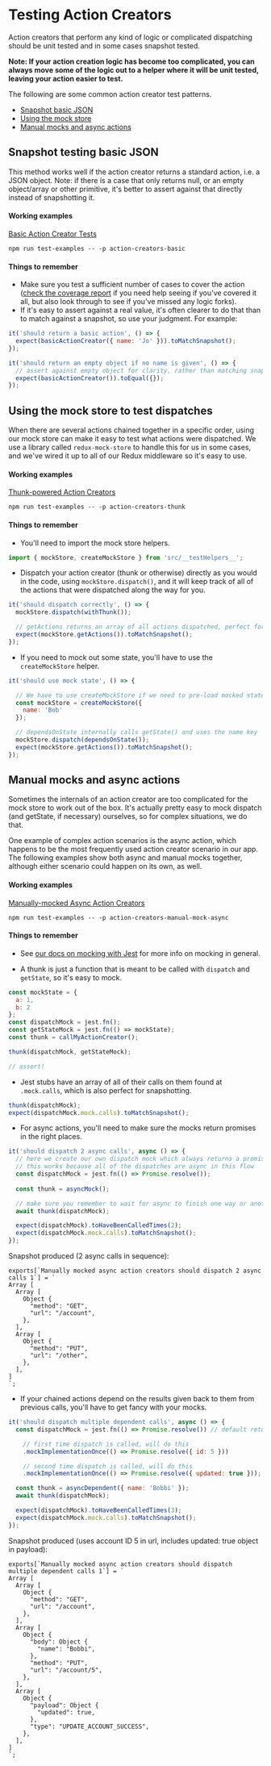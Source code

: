 # Testing Action Creators

Action creators that perform any kind of logic or complicated dispatching should be unit tested and in some cases snapshot tested.

**Note: If your action creation logic has become too complicated, you can always move some of the logic out to a helper where it will be unit tested, leaving your action easier to test.**

The following are some common action creator test patterns.

* [Snapshot basic JSON](#snapshot-testing-basic-json)
* [Using the mock store](#using-the-mock-store-to-test-dispatches)
* [Manual mocks and async actions](#manual-mocks-and-async-actions)

## Snapshot testing basic JSON

This method works well if the action creator returns a standard action, i.e. a JSON object. Note: if there is a case that only returns null, or an empty object/array or other primitive, it's better to assert against that directly instead of snapshotting it.

#### Working examples

[Basic Action Creator Tests](./examples/tests/action-creators-basic.test.js)

```npm run test-examples -- -p action-creators-basic```

#### Things to remember

* Make sure you test a sufficient number of cases to cover the action ([check the coverage report](./coverage.md) if you need help seeing if you've covered it all, but also look through to see if you've missed any logic forks).
* If it's easy to assert against a real value, it's often clearer to do that than to match against a snapshot, so use your judgment. For example:

```js
it('should return a basic action', () => {
  expect(basicActionCreator({ name: 'Jo' })).toMatchSnapshot();
});

it('should return an empty object if no name is given', () => {
  // assert against empty object for clarity, rather than matching snapshot
  expect(basicActionCreator()).toEqual({});
});
```

## Using the mock store to test dispatches

When there are several actions chained together in a specific order, using our mock store can make it easy to test what actions were dispatched. We use a library called `redux-mock-store` to handle this for us in some cases, and we've wired it up to all of our Redux middleware so it's easy to use.

#### Working examples

[Thunk-powered Action Creators](./examples/tests/action-creators-thunk.test.js)

```npm run test-examples -- -p action-creators-thunk```

#### Things to remember

* You'll need to import the mock store helpers.

```js
import { mockStore, createMockStore } from 'src/__testHelpers__';
```

* Dispatch your action creator (thunk or otherwise) directly as you would in the code, using `mockStore.dispatch()`, and it will keep track of all of the actions that were dispatched along the way for you.

```js
it('should dispatch correctly', () => {
  mockStore.dispatch(withThunk());

  // getActions returns an array of all actions dispatched, perfect for snapshotting
  expect(mockStore.getActions()).toMatchSnapshot();
});
```

* If you need to mock out some state, you'll have to use the `createMockStore` helper.

```js
it('should use mock state', () => {

  // We have to use createMockStore if we need to pre-load mocked state
  const mockStore = createMockStore({
    name: 'Bob'
  });

  // dependsOnState internally calls getState() and uses the name key
  mockStore.dispatch(dependsOnState());
  expect(mockStore.getActions()).toMatchSnapshot();
});
```

## Manual mocks and async actions

Sometimes the internals of an action creator are too complicated for the mock store to work out of the box. It's actually pretty easy to mock dispatch (and getState, if necessary) ourselves, so for complex situations, we do that.

One example of complex action scenarios is the async action, which happens to be the most frequently used action creator scenario in our app. The following examples show both async and manual mocks together, although either scenario could happen on its own, as well.

#### Working examples

[Manually-mocked Async Action Creators](./examples/tests/action-creators-manual-mock-async.test.js)

```npm run test-examples -- -p action-creators-manual-mock-async```

#### Things to remember

* See [our docs on mocking with Jest](./mocking.md) for more info on mocking in general.

* A thunk is just a function that is meant to be called with `dispatch` and `getState`, so it's easy to mock.

```js
const mockState = {
  a: 1,
  b: 2
};
const dispatchMock = jest.fn();
const getStateMock = jest.fn(() => mockState);
const thunk = callMyActionCreator();

thunk(dispatchMock, getStateMock);

// assert!
```

* Jest stubs have an array of all of their calls on them found at `.mock.calls`, which is also perfect for snapshotting.

```js
thunk(dispatchMock);
expect(dispatchMock.mock.calls).toMatchSnapshot();
```

* For async actions, you'll need to make sure the mocks return promises in the right places.

```js
it('should dispatch 2 async calls', async () => {
  // here we create our own dispatch mock which always returns a promise
  // this works because all of the dispatches are async in this flow
  const dispatchMock = jest.fn(() => Promise.resolve());
  
  const thunk = asyncMock();

  // make sure you remember to wait for async to finish one way or another
  await thunk(dispatchMock);

  expect(dispatchMock).toHaveBeenCalledTimes(2);
  expect(dispatchMock.mock.calls).toMatchSnapshot();
});
```
Snapshot produced (2 async calls in sequence):
```
exports[`Manually mocked async action creators should dispatch 2 async calls 1`] = `
Array [
  Array [
    Object {
      "method": "GET",
      "url": "/account",
    },
  ],
  Array [
    Object {
      "method": "PUT",
      "url": "/other",
    },
  ],
]
`;
```

* If your chained actions depend on the results given back to them from previous calls, you'll have to get fancy with your mocks.

```js
it('should dispatch multiple dependent calls', async () => {
  const dispatchMock = jest.fn(() => Promise.resolve()) // default return for dispatch mock

    // first time dispatch is called, will do this
    .mockImplementationOnce(() => Promise.resolve({ id: 5 }))

    // second time dispatch is called, will do this
    .mockImplementationOnce(() => Promise.resolve({ updated: true }));

  const thunk = asyncDependent({ name: 'Bobbi' });
  await thunk(dispatchMock);

  expect(dispatchMock).toHaveBeenCalledTimes(3);
  expect(dispatchMock.mock.calls).toMatchSnapshot();
});
```
Snapshot produced (uses account ID 5 in url, includes updated: true object in payload):
```
exports[`Manually mocked async action creators should dispatch multiple dependent calls 1`] = `
Array [
  Array [
    Object {
      "method": "GET",
      "url": "/account",
    },
  ],
  Array [
    Object {
      "body": Object {
        "name": "Bobbi",
      },
      "method": "PUT",
      "url": "/account/5",
    },
  ],
  Array [
    Object {
      "payload": Object {
        "updated": true,
      },
      "type": "UPDATE_ACCOUNT_SUCCESS",
    },
  ],
]
`;
```
